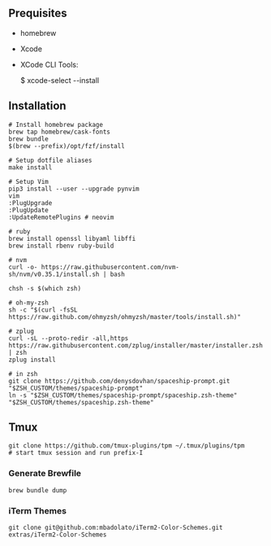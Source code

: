 ## Prequisites

* homebrew
* Xcode
* XCode CLI Tools:

    $ xcode-select --install

## Installation

    # Install homebrew package
    brew tap homebrew/cask-fonts
    brew bundle
    $(brew --prefix)/opt/fzf/install

    # Setup dotfile aliases
    make install

    # Setup Vim
    pip3 install --user --upgrade pynvim
    vim
    :PlugUpgrade
    :PlugUpdate
    :UpdateRemotePlugins # neovim

    # ruby
    brew install openssl libyaml libffi
    brew install rbenv ruby-build

    # nvm
    curl -o- https://raw.githubusercontent.com/nvm-sh/nvm/v0.35.1/install.sh | bash

    chsh -s $(which zsh)

    # oh-my-zsh
    sh -c "$(curl -fsSL https://raw.github.com/ohmyzsh/ohmyzsh/master/tools/install.sh)"

    # zplug
    curl -sL --proto-redir -all,https https://raw.githubusercontent.com/zplug/installer/master/installer.zsh | zsh
    zplug install

    # in zsh
    git clone https://github.com/denysdovhan/spaceship-prompt.git "$ZSH_CUSTOM/themes/spaceship-prompt"
    ln -s "$ZSH_CUSTOM/themes/spaceship-prompt/spaceship.zsh-theme" "$ZSH_CUSTOM/themes/spaceship.zsh-theme"

## Tmux

    git clone https://github.com/tmux-plugins/tpm ~/.tmux/plugins/tpm
    # start tmux session and run prefix-I

### Generate Brewfile

    brew bundle dump

### iTerm Themes

    git clone git@github.com:mbadolato/iTerm2-Color-Schemes.git extras/iTerm2-Color-Schemes

